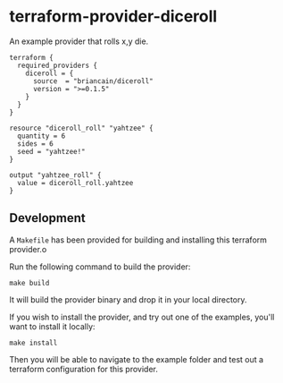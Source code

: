 # terraform-provider-diceroll

An example provider that rolls x,y die.

```hlc
terraform {
  required_providers {
    diceroll = {
      source  = "briancain/diceroll"
      version = ">=0.1.5"
    }
  }
}

resource "diceroll_roll" "yahtzee" {
  quantity = 6
  sides = 6
  seed = "yahtzee!"
}

output "yahtzee_roll" {
  value = diceroll_roll.yahtzee
}
```

## Development

A `Makefile` has been provided for building and installing this terraform provider.o

Run the following command to build the provider:

```
make build
```

It will build the provider binary and drop it in your local directory.

If you wish to install the provider, and try out one of the examples, you'll want to install
it locally:

```
make install
```

Then you will be able to navigate to the example folder and test out a terraform configuration
for this provider.
